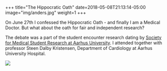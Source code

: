 +++
title="The Hippocratic Oath"
date=2018-05-08T21:13:14-05:00
image="img/anders.jpg"
weight=1
+++

On June 27th I confessed the Hippocratic Oath - and finally I am a Medical Doctor.
But what about the oath for fair and independent research?

<!--more-->


The debate was a part of the student encounter research dating by [Society for Medical Student Research at Aarhus University](/wwww.studenterforskning.dk/).
I attended together with professor Steen Dalby Kristensen, Department of Cardiology at Aarhus University Hospital.

![](/img/portfolio/match.jpg)
